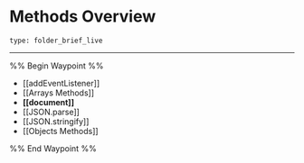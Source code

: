 # Methods Overview
 
```ccard
type: folder_brief_live
```
 
---

%% Begin Waypoint %%
- [[addEventListener]]
- [[Arrays Methods]]
- **[[document]]**
- [[JSON.parse]]
- [[JSON.stringify]]
- [[Objects Methods]]

%% End Waypoint %%